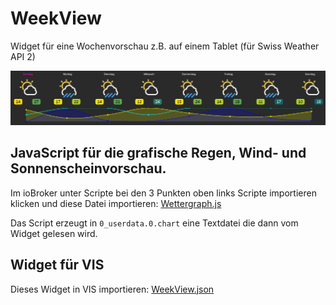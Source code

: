 # WeekView

Widget für eine Wochenvorschau z.B. auf einem Tablet
(für Swiss Weather API 2)

![Vorschau WeekView](preview.png)

## JavaScript für die grafische Regen, Wind- und Sonnenscheinvorschau.

Im ioBroker unter Scripte bei den 3 Punkten oben links Scripte importieren klicken und diese Datei importieren: [Wettergraph.js](Wettergraph.js)

Das Script erzeugt in ```0_userdata.0.chart``` eine Textdatei die dann vom Widget gelesen wird.

## Widget für VIS

Dieses Widget in VIS importieren: [WeekView.json](WeekView.json)